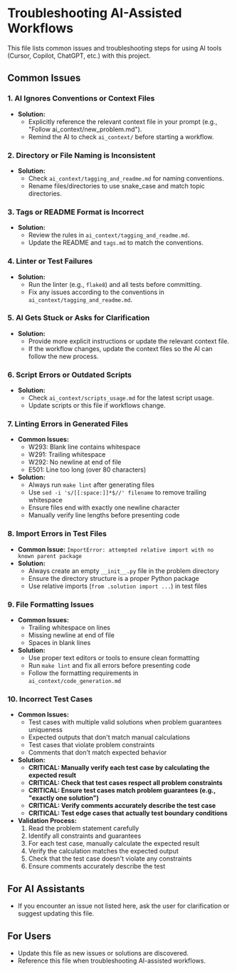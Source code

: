 # Troubleshooting AI-Assisted Workflows

This file lists common issues and troubleshooting steps for using AI tools (Cursor, Copilot, ChatGPT, etc.) with this project.

## Common Issues

### 1. AI Ignores Conventions or Context Files
- **Solution:**
  - Explicitly reference the relevant context file in your prompt (e.g., "Follow ai_context/new_problem.md").
  - Remind the AI to check `ai_context/` before starting a workflow.

### 2. Directory or File Naming is Inconsistent
- **Solution:**
  - Check `ai_context/tagging_and_readme.md` for naming conventions.
  - Rename files/directories to use snake_case and match topic directories.

### 3. Tags or README Format is Incorrect
- **Solution:**
  - Review the rules in `ai_context/tagging_and_readme.md`.
  - Update the README and `tags.md` to match the conventions.

### 4. Linter or Test Failures
- **Solution:**
  - Run the linter (e.g., `flake8`) and all tests before committing.
  - Fix any issues according to the conventions in `ai_context/tagging_and_readme.md`.

### 5. AI Gets Stuck or Asks for Clarification
- **Solution:**
  - Provide more explicit instructions or update the relevant context file.
  - If the workflow changes, update the context files so the AI can follow the new process.

### 6. Script Errors or Outdated Scripts
- **Solution:**
  - Check `ai_context/scripts_usage.md` for the latest script usage.
  - Update scripts or this file if workflows change.

### 7. Linting Errors in Generated Files
- **Common Issues:**
  - W293: Blank line contains whitespace
  - W291: Trailing whitespace
  - W292: No newline at end of file
  - E501: Line too long (over 80 characters)
- **Solution:**
  - Always run `make lint` after generating files
  - Use `sed -i 's/[[:space:]]*$//' filename` to remove trailing whitespace
  - Ensure files end with exactly one newline character
  - Manually verify line lengths before presenting code

### 8. Import Errors in Test Files
- **Common Issue:** `ImportError: attempted relative import with no known parent package`
- **Solution:**
  - Always create an empty `__init__.py` file in the problem directory
  - Ensure the directory structure is a proper Python package
  - Use relative imports (`from .solution import ...`) in test files

### 9. File Formatting Issues
- **Common Issues:**
  - Trailing whitespace on lines
  - Missing newline at end of file
  - Spaces in blank lines
- **Solution:**
  - Use proper text editors or tools to ensure clean formatting
  - Run `make lint` and fix all errors before presenting code
  - Follow the formatting requirements in `ai_context/code_generation.md`

### 10. Incorrect Test Cases
- **Common Issues:**
  - Test cases with multiple valid solutions when problem guarantees uniqueness
  - Expected outputs that don't match manual calculations
  - Test cases that violate problem constraints
  - Comments that don't match expected behavior
- **Solution:**
  - **CRITICAL: Manually verify each test case by calculating the expected result**
  - **CRITICAL: Check that test cases respect all problem constraints**
  - **CRITICAL: Ensure test cases match problem guarantees (e.g., "exactly one solution")**
  - **CRITICAL: Verify comments accurately describe the test case**
  - **CRITICAL: Test edge cases that actually test boundary conditions**
- **Validation Process:**
  1. Read the problem statement carefully
  2. Identify all constraints and guarantees
  3. For each test case, manually calculate the expected result
  4. Verify the calculation matches the expected output
  5. Check that the test case doesn't violate any constraints
  6. Ensure comments accurately describe the test

## For AI Assistants
- If you encounter an issue not listed here, ask the user for clarification or suggest updating this file.

## For Users
- Update this file as new issues or solutions are discovered.
- Reference this file when troubleshooting AI-assisted workflows. 